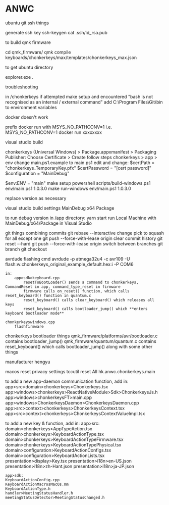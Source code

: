 # ANWC

ubuntu git ssh things

generate ssh key
ssh-keygen
cat .ssh/id_rsa.pub



to build qmk firmware

cd qmk_firmware/
qmk compile keyboards/chonkerkeys/max/templates/chonkerkeys_max.json

 

to get ubuntu directory

explorer.exe .



troubleshooting

in /chonkerkeys
	if attempted make setup and encountered "bash is not recognised as an internal / external command"
		add C:\Program Files\Git\bin to environment variables



docker doesn't work

prefix docker run with MSYS_NO_PATHCONV=1
i.e. MSYS_NO_PATHCONV=1 docker run xxxxxxxx




visual studio build

chonkerkeys (Universal Windows) > Package.appxmanifest > Packaging
	Publisher: Choose Certificate > Create
		follow steps
chonkerkeys > app > env 
	change main.ps1.example to main.ps1
		edit and change: 
			$certPath = "chonkerkeys_TemporaryKey.pfx"
			$certPassword = "[cert password]"
			$configuration = "MainDebug"


$env:ENV = "main"
make setup
powershell scripts/build-windows.ps1 env/main.ps1 1.0.3.0
make run-windows env/main.ps1 1.0.3.0

replace version as necessary



visual studio build settings
	MainDebug x64 Package



to run debug version
	in /app directory:
		yarn start
	run Local Machine with MainDebug/x64/Package in Visual Studio



git things
	combining commits
		git rebase --interactive <latest non-combine commit hash>
		change pick to squash for all except one
		git push --force-with-lease origin <branch name>
	clear commit history
		git reset --hard <latest non-clear commit hash>
		git push --force-with-lease origin <branch name>
	switch between branches
		git branch <branch name>
		git checkout <branch name>



avrdude flashing
	cmd
		avrdude -p atmega32u4 -c avr109 -U flash:w:chonkerkeys_original_example_default.hex:i -P COM6

	in:
		app>sdk>keyboard.cpp
			resetToBootLoader() sends a command to chonkerkeys, CommandReset in app, command_type_reset in firmware
			firmware calls on_reset() function, which calls reset_keyboard() function in quantum.c
			reset_keyboard() calls clear_keyboard() which releases all keys
			reset_keyboard() calls bootloader_jump() which **enters keyboard bootloader mode**

	chonkerkeyswindows.cpp
		flashfirmware



chonkerkeys bootloader things
	qmk_firmware/platforms/avr/bootloader.c contains bootloader_jump()
	qmk_firmware/quantum/quantum.c contains reset_keyboard() which calls bootloader_jump() along with some other things

manufacturer hengyu

macos reset privacy settings
	tccutil reset All hk.anwc.chonkerkeys.main


to add a new app-daemon communication function, add in:
	app>src>domain>chonkerkeys>Chonkerkeys.tsx
	app>windows>chonkerkeys>ReactNativeModule>Sdk>ChonkerkeysJs.h
	app>windows>chonkerkeysFT>main.cpp
	app>windows>ChonkerkeysDaemon>ChonkerkeysDaemon.cpp
	app>src>context>chonkerkeys>ChonkerkeysContext.tsx
	app>src>context>chonkerkeys>ChonkerkeysContextValueImpl.tsx


to add a new key & function, add in:
	app>src:
	domain>chonkerkeys>AppTypeAction.tsx
	domain>chonkerkeys>KeyboardActionType.tsx
	domain>chonkerkeys>KeyboardActionTypeFirmware.tsx
	domain>chonkerkeys>KeyboardActionTypePhysical.tsx
	domain>configuration>KeyboardActionConfigs.tsx
	domain>configuration>KeyboardActionLists.tsx
	presentation>display>Key.tsx
	presentation>i18n>en-US.json
	presentation>i18n>zh-Hant.json
	presentation>i18n>ja-JP.json

	app>sdk:
	KeyboardActionConfig.cpp
	KeyboardActionMacrosMacOs.mm
	KeyboardActionType.h
	handler>MeetingStatusHandler.h
	meetingStatusDetector>MeetingStatusChanged.h
	

